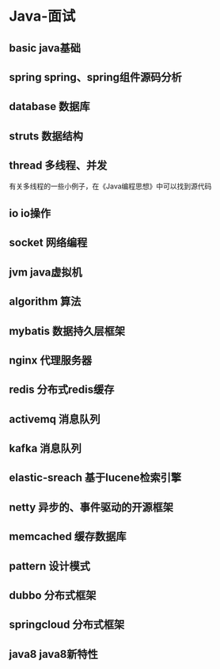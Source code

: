 # Java-面试

## basic java基础

## spring spring、spring组件源码分析

## database 数据库

## struts 数据结构

## thread 多线程、并发
有关多线程的一些小例子，在《Java编程思想》中可以找到源代码

## io io操作

## socket 网络编程

## jvm java虚拟机

## algorithm 算法

## mybatis 数据持久层框架

## nginx 代理服务器

## redis 分布式redis缓存

## activemq 消息队列

## kafka 消息队列

## elastic-sreach 基于lucene检索引擎

## netty 异步的、事件驱动的开源框架

## memcached 缓存数据库

## pattern 设计模式

## dubbo 分布式框架

## springcloud 分布式框架

## java8 java8新特性
